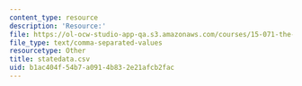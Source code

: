 ```yaml
---
content_type: resource
description: 'Resource:'
file: https://ol-ocw-studio-app-qa.s3.amazonaws.com/courses/15-071-the-analytics-edge-spring-2017/b1ac404f54b7a0914b832e21afcb2fac_statedata.csv
file_type: text/comma-separated-values
resourcetype: Other
title: statedata.csv
uid: b1ac404f-54b7-a091-4b83-2e21afcb2fac
---
```

